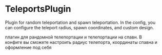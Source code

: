 # TeleportsPlugin
Plugin for random teleportation and spawn teleportation. In the config, you can configure the teleport radius, spawn coordinates, and custom design.

плагин для рандомной телепортации и телепортации на спавн. В конфиге вы сможете настроить радиус телепорта, координаты спавна и оформление под себя

